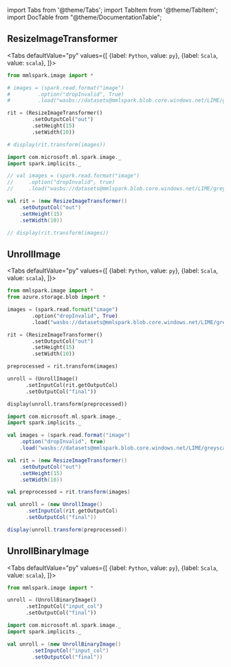 import Tabs from '@theme/Tabs';
import TabItem from '@theme/TabItem';
import DocTable from "@theme/DocumentationTable";

<!-- 
```python
import pyspark
import os
import json
from IPython.display import display

spark = (pyspark.sql.SparkSession.builder.appName("MyApp")
        .config("spark.jars.packages", "com.microsoft.ml.spark:mmlspark:1.0.0-rc4")
        .config("spark.jars.repositories", "https://mmlspark.azureedge.net/maven")
        .getOrCreate())

def getSecret(secretName):
        get_secret_cmd = 'az keyvault secret show --vault-name mmlspark-build-keys --name {}'.format(secretName)
        value = json.loads(os.popen(get_secret_cmd).read())["value"]
        return value

import mmlspark
```
-->

## ResizeImageTransformer

<Tabs
defaultValue="py"
values={[
{label: `Python`, value: `py`},
{label: `Scala`, value: `scala`},
]}>
<TabItem value="py">

<!--pytest-codeblocks:cont-->

```python
from mmlspark.image import *

# images = (spark.read.format("image")
#         .option("dropInvalid", True)
#         .load("wasbs://datasets@mmlspark.blob.core.windows.net/LIME/greyscale.jpg"))

rit = (ResizeImageTransformer()
        .setOutputCol("out")
        .setHeight(15)
        .setWidth(10))

# display(rit.transform(images))
```

</TabItem>
<TabItem value="scala">

```scala
import com.microsoft.ml.spark.image._
import spark.implicits._

// val images = (spark.read.format("image")
//     .option("dropInvalid", true)
//     .load("wasbs://datasets@mmlspark.blob.core.windows.net/LIME/greyscale.jpg"))

val rit = (new ResizeImageTransformer()
    .setOutputCol("out")
    .setHeight(15)
    .setWidth(10))

// display(rit.transform(images))
```

</TabItem>
</Tabs>

<DocTable className="ResizeImageTransformer"
py="mmlspark.image.html#module-mmlspark.image.ResizeImageTransformer"
scala="com/microsoft/ml/spark/image/ResizeImageTransformer.html"
sourceLink="https://github.com/microsoft/SynapseML/blob/master/core/src/main/scala/com/microsoft/ml/spark/image/ResizeImageTransformer.scala" />


## UnrollImage

<Tabs
defaultValue="py"
values={[
{label: `Python`, value: `py`},
{label: `Scala`, value: `scala`},
]}>
<TabItem value="py">

<!--pytest-codeblocks:cont-->

```python
from mmlspark.image import *
from azure.storage.blob import *

images = (spark.read.format("image")
        .option("dropInvalid", True)
        .load("wasbs://datasets@mmlspark.blob.core.windows.net/LIME/greyscale.jpg"))

rit = (ResizeImageTransformer()
        .setOutputCol("out")
        .setHeight(15)
        .setWidth(10))

preprocessed = rit.transform(images)

unroll = (UnrollImage()
      .setInputCol(rit.getOutputCol)
      .setOutputCol("final"))

display(unroll.transform(preprocessed))
```

</TabItem>
<TabItem value="scala">

```scala
import com.microsoft.ml.spark.image._
import spark.implicits._

val images = (spark.read.format("image")
    .option("dropInvalid", true)
    .load("wasbs://datasets@mmlspark.blob.core.windows.net/LIME/greyscale.jpg"))

val rit = (new ResizeImageTransformer()
    .setOutputCol("out")
    .setHeight(15)
    .setWidth(10))

val preprocessed = rit.transform(images)

val unroll = (new UnrollImage()
      .setInputCol(rit.getOutputCol)
      .setOutputCol("final"))

display(unroll.transform(preprocessed))
```

</TabItem>
</Tabs>

<DocTable className="UnrollImage"
py="mmlspark.image.html#module-mmlspark.image.UnrollImage"
scala="com/microsoft/ml/spark/image/UnrollImage.html"
sourceLink="https://github.com/microsoft/SynapseML/blob/master/core/src/main/scala/com/microsoft/ml/spark/image/UnrollImage.scala" />


## UnrollBinaryImage

<Tabs
defaultValue="py"
values={[
{label: `Python`, value: `py`},
{label: `Scala`, value: `scala`},
]}>
<TabItem value="py">

<!--pytest-codeblocks:cont-->

```python
from mmlspark.image import *

unroll = (UnrollBinaryImage()
      .setInputCol("input_col")
      .setOutputCol("final"))
```

</TabItem>
<TabItem value="scala">

```scala
import com.microsoft.ml.spark.image._
import spark.implicits._

val unroll = (new UnrollBinaryImage()
        .setInputCol("input_col")
        .setOutputCol("final"))

```

</TabItem>
</Tabs>

<DocTable className="UnrollBinaryImage"
py="mmlspark.image.html#module-mmlspark.image.UnrollBinaryImage"
scala="com/microsoft/ml/spark/image/UnrollBinaryImage.html"
sourceLink="https://github.com/microsoft/SynapseML/blob/master/core/src/main/scala/com/microsoft/ml/spark/image/UnrollBinaryImage.scala" />


